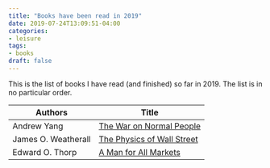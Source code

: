 ```yaml
---
title: "Books have been read in 2019"
date: 2019-07-24T13:09:51-04:00
categories:
- leisure
tags:
- books
draft: false
---
```


This is the list of books I have read (and finished) so far in 2019. The list is in no particular order.

<!--more-->

| Authors | Title | 
|---|---|
|Andrew Yang| [The War on Normal People](https://www.amazon.com/War-Normal-People-Disappearing-Universal/dp/0316414247)|
|James O. Weatherall|[The Physics of Wall Street](https://www.amazon.com/Physics-Wall-Street-Predicting-Unpredictable/dp/0544112431)|
|Edward O. Thorp|[A Man for All Markets](https://www.amazon.com/Man-All-Markets-Street-Dealer/dp/1400067960)|
